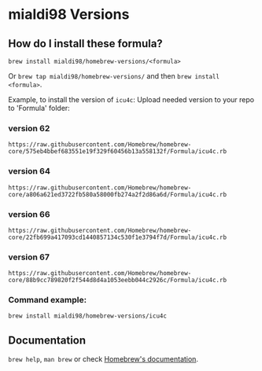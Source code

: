 # mialdi98 Versions

## How do I install these formula?
`brew install mialdi98/homebrew-versions/<formula>`

Or `brew tap mialdi98/homebrew-versions/` and then `brew install <formula>`.

Example, to install the version of `icu4c`:
Upload needed version to your repo to 'Formula' folder:
### version 62
```
https://raw.githubusercontent.com/Homebrew/homebrew-core/575eb4bbef683551e19f329f60456b13a558132f/Formula/icu4c.rb
```
### version 64
```
https://raw.githubusercontent.com/Homebrew/homebrew-core/a806a621ed3722fb580a58000fb274a2f2d86a6d/Formula/icu4c.rb 
```
### version 66
```
https://raw.githubusercontent.com/Homebrew/homebrew-core/22fb699a417093cd1440857134c530f1e3794f7d/Formula/icu4c.rb
```
### version 67
```
https://raw.githubusercontent.com/Homebrew/homebrew-core/88b9cc789820f2f544d8d4a1053eebb044c2926c/Formula/icu4c.rb
```
### Command example:
```
brew install mialdi98/homebrew-versions/icu4c
```

## Documentation
`brew help`, `man brew` or check [Homebrew's documentation](https://docs.brew.sh).
